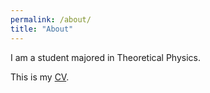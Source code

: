 ```yaml
---
permalink: /about/
title: "About"
---
```


I am a student majored in Theoretical Physics.

This is my [CV](/assets/documents/CV.pdf).
